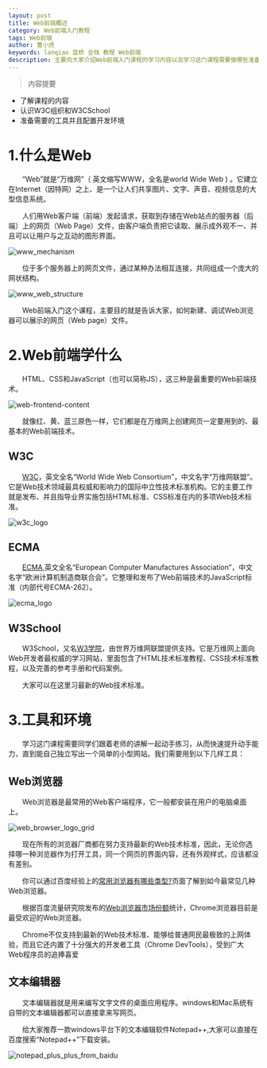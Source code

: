 ```yaml
---
layout: post
title: Web前端概述
category: Web前端入门教程
tags: Web前端
author: 曹小虎
keywords: lanqiao 蓝桥 全栈 教程 Web前端
description: 主要向大家介绍Web前端入门课程的学习内容以及学习这门课程需要做哪些准备工作。
---
```

 
> 内容提要

- 了解课程的内容
- 认识W3C组织和W3CSchool
- 准备需要的工具并且配置开发环境


# 1.什么是Web

&emsp;&emsp;“Web”就是“万维网”（ 英文缩写WWW，全名是world Wide Web ) 。它建立在Internet（因特网）之上、是一个让人们共享图片、文字、声音、视频信息的大型信息系统。

&emsp;&emsp;人们用Web客户端（前端）发起请求，获取到存储在Web站点的服务器（后端）上的网页（Web Page）文件，由客户端负责把它读取、展示成外观不一、并且可以让用户与之互动的图形界面。

 ![www_mechanism](http://lemon.lanqiao.org:8082/teaching/img/html/www_mechanism.jpg)

&emsp;&emsp;位于多个服务器上的网页文件，通过某种办法相互连接，共同组成一个庞大的网状结构。

 ![www_web_structure](http://lemon.lanqiao.org:8082/teaching/img/html/www_web_structure.jpg)

&emsp;&emsp;Web前端入门这个课程，主要目的就是告诉大家，如何新建、调试Web浏览器可以展示的网页（Web page）文件。

# 2.Web前端学什么

&emsp;&emsp;HTML、CSS和JavaScript（也可以简称JS），这三种是最重要的Web前端技术。

 ![web-frontend-content](http://lemon.lanqiao.org:8082/teaching/img/html/html_css_js.jpg) 

&emsp;&emsp;就像红、黄、蓝三原色一样，它们都是在万维网上创建网页一定要用到的、最基本的Web前端技术。

## W3C

&emsp;&emsp;[W3C](https://www.w3.org/)，英文全名“World Wide Web Consortium”，中文名字“万维网联盟”。它是Web技术领域最具权威和影响力的国际中立性技术标准机构。它的主要工作就是发布、并且指导业界实施包括HTML标准、CSS标准在内的多项Web技术标准。

 ![w3c_logo](http://lemon.lanqiao.org:8082/teaching/img/html/w3c_logo.jpg) 


## ECMA

&emsp;&emsp;[ECMA](http://www.ecma-international.org/),英文全名“European Computer Manufactures Association”，中文名字“欧洲计算机制造商联合会”。它整理和发布了Web前端技术的JavaScript标准（内部代号ECMA-262）。

 ![ecma_logo](http://lemon.lanqiao.org:8082/teaching/img/html/ecma_logo.gif) 

## W3School

&emsp;&emsp;W3School，又名[W3学院](http://www.w3school.com.cn/)，由世界万维网联盟提供支持。它是万维网上面向Web开发者最权威的学习网站，里面包含了HTML技术标准教程、CSS技术标准教程，以及完善的参考手册和代码案例。

&emsp;&emsp;大家可以在这里习最新的Web技术标准。

# 3.工具和环境

&emsp;&emsp;学习这门课程需要同学们跟着老师的讲解一起动手练习，从而快速提升动手能力，直到能自己独立写出一个简单的小型网站。我们需要用到以下几样工具：

## Web浏览器

&emsp;&emsp;Web浏览器是最常用的Web客户端程序，它一般都安装在用户的电脑桌面上。

 ![web_browser_logo_grid](http://lemon.lanqiao.org:8082/teaching/img/html/web_browser_logo_grid.jpg)

&emsp;&emsp;现在所有的浏览器厂商都在努力支持最新的Web技术标准，因此，无论你选择哪一种浏览器作为打开工具，同一个网页的界面内容，还有外观样式，应该都没有差别。

&emsp;&emsp;你可以通过百度经验上的[常用浏览器有哪些类型?](http://jingyan.baidu.com/article/a17d528539d8948098c8f281.html)页面了解到如今最常见几种Web浏览器。

&emsp;&emsp;根据百度流量研究院发布的[Web浏览器市场份额](http://tongji.baidu.com/data/browser)统计，Chrome浏览器目前是最受欢迎的Web浏览器。

&emsp;&emsp;Chrome不仅支持到最新的Web技术标准、能够给普通网民最极致的上网体验，而且它还内置了十分强大的开发者工具（Chrome DevTools），受到广大Web程序员的追捧喜爱

## 文本编辑器

&emsp;&emsp;文本编辑器就是用来编写文字文件的桌面应用程序。windows和Mac系统有自带的文本编辑器都可以直接拿来写网页。

&emsp;&emsp;给大家推荐一款windows平台下的文本编辑软件Notepad++,大家可以直接在百度搜索“Notepad++”下载安装。

 ![notepad_plus_plus_from_baidu](http://lemon.lanqiao.org:8082/teaching/img/html/notepad_plus_plus_from_baidu.png)























